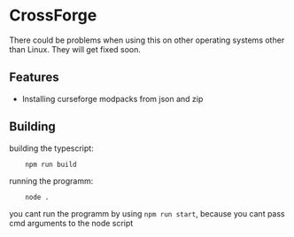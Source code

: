 # CrossForge

There could be problems when using this on other operating systems other than Linux. They will get fixed soon.

## Features

- Installing curseforge modpacks from json and zip

## Building

building the typescript:
```
    npm run build
```

running the programm:
```
    node .
```
you cant run the programm by using `npm run start`, because you cant pass cmd arguments to the node script